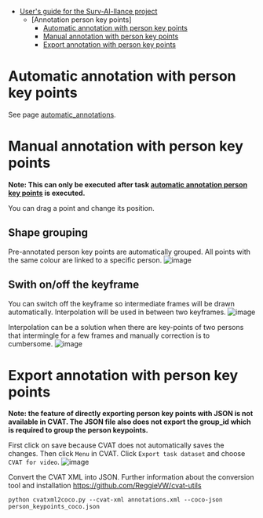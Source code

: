 - [User's guide for the Surv-AI-llance project](../../main/README.md)
    - [Annotation person key points]
        - [Automatic annotation with person key points](#automatic-annotation-with-person-key-points)
        - [Manual annotation with person key points](#manual-annotation-with-person-key-points)
        - [Export annotation with person key points](#export-annotation-with-person-key-points)

# Automatic annotation with person key points

See page [automatic_annotations](https://github.com/ReggieVW/cvat-docs/blob/main/manual/automatic_annotations.md#automatic-annotation-person-key-points).

# Manual annotation with person key points
<b>Note: This can only be executed after task [automatic annotation person key points](https://github.com/ReggieVW/cvat-docs/blob/main/manual/automatic_annotations.md#automatic-annotation-person-key-points) is executed.</b>

You can drag a point and change its position.

## Shape grouping
Pre-annotated person key points are automatically grouped. All points with the same colour are linked to a specific person.
![image](https://user-images.githubusercontent.com/35894891/171384083-5e061097-691f-47a4-a970-9bcab0ddb7a9.png)


## Swith on/off the keyframe
You can switch off the keyframe so intermediate frames will be drawn automatically. Interpolation will be used in between two keyframes.
![image](https://user-images.githubusercontent.com/35894891/171388737-3f40bbee-b661-497f-9c81-f97362fcf781.png)

Interpolation can be a solution when there are key-points of two persons that intermingle for a few frames and manually correction is to cumbersome. 
![image](https://user-images.githubusercontent.com/35894891/180450542-465abc43-e065-4fde-8572-11272fa56eaf.png)

# Export annotation with person key points
<b>Note: the feature of directly exporting person key points with JSON is not available in CVAT. The JSON file also does not export the group_id which is required to group the person keypoints.</b>

First click on save because CVAT does not automatically saves the changes. Then click ``Menu`` in CVAT. Click ``Export task dataset`` and choose ``CVAT for video``.
![image](https://user-images.githubusercontent.com/35894891/199825605-7ba58ca2-a341-4a23-bf56-709243d1f34e.png)

Convert the CVAT XML into JSON. Further information about the conversion tool and installation https://github.com/ReggieVW/cvat-utils

```
python cvatxml2coco.py --cvat-xml annotations.xml --coco-json person_keypoints_coco.json
```

 
